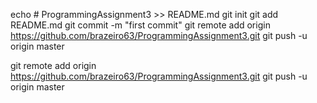 echo # ProgrammingAssignment3 >> README.md
git init
git add README.md
git commit -m "first commit"
git remote add origin https://github.com/brazeiro63/ProgrammingAssignment3.git
git push -u origin master

git remote add origin https://github.com/brazeiro63/ProgrammingAssignment3.git
git push -u origin master